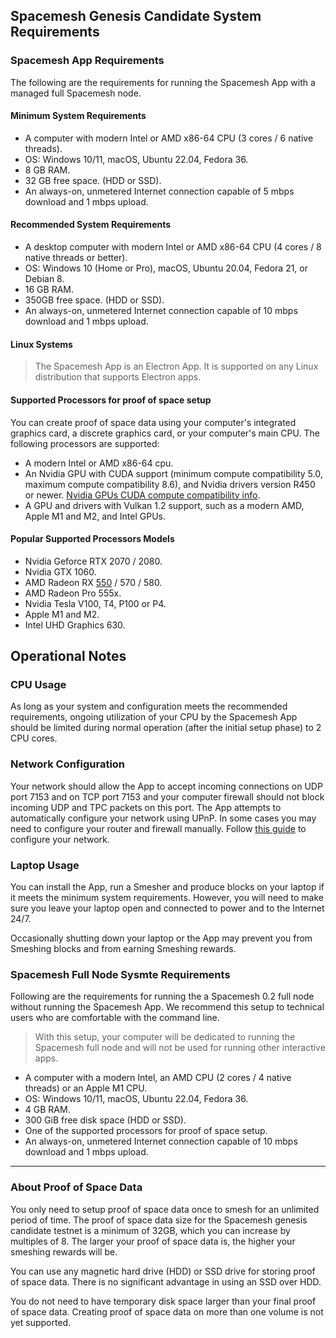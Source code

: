 ## Spacemesh Genesis Candidate System Requirements

### Spacemesh App Requirements
The following are the requirements for running the Spacemesh App with a managed full Spacemesh node.

#### Minimum System Requirements

- A computer with modern Intel or AMD x86-64 CPU (3 cores / 6 native threads).
- OS: Windows 10/11, macOS, Ubuntu 22.04, Fedora 36.
- 8 GB RAM.
- 32 GB free space. (HDD or SSD).
- An always-on, unmetered Internet connection capable of 5 mbps download and 1 mbps upload.

#### Recommended System Requirements

- A desktop computer with modern Intel or AMD x86-64 CPU (4 cores / 8 native threads or better).
- OS: Windows 10 (Home or Pro), macOS, Ubuntu 20.04, Fedora 21, or Debian 8.
- 16 GB RAM.
- 350GB free space. (HDD or SSD).
- An always-on, unmetered Internet connection capable of 10 mbps download and 1 mbps upload.

#### Linux Systems
> The Spacemesh App is an Electron App. It is supported on any Linux distribution that supports Electron apps.

#### Supported Processors for proof of space setup

You can create proof of space data using your computer's integrated graphics card, a discrete graphics card, or your computer's main CPU. The following processors are supported:

- A modern Intel or AMD x86-64 cpu.
- An Nvidia GPU with CUDA support (minimum compute compatibility 5.0, maximum compute compatibility 8.6), and Nvidia drivers version R450 or newer. [Nvidia GPUs CUDA compute compatibility info](https://developer.nvidia.com/cuda-gpus).
- A GPU and drivers with Vulkan 1.2 support, such as a modern AMD, Apple M1 and M2, and Intel GPUs.

#### Popular Supported Processors Models

- Nvidia Geforce RTX 2070 / 2080.
- Nvidia GTX 1060.
- AMD Radeon RX [550](https://www.newegg.com/onda-model-rx550-4g/p/1DW-00C1-00001) / 570 / 580.
- AMD Radeon Pro 555x.
- Nvidia Tesla V100, T4, P100 or P4.
- Apple M1 and M2.
- Intel UHD Graphics 630.


## Operational Notes

### CPU Usage
As long as your system and configuration meets the recommended requirements, ongoing utilization of your CPU by the Spacemesh App should be limited during normal operation (after the initial setup phase) to 2 CPU cores.

### Network Configuration
Your network should allow the App to accept incoming connections on UDP port 7153 and on TCP port 7153 and your computer firewall should not block incoming UDP and TPC packets on this port. The App attempts to automatically configure your network using UPnP. In some cases you may need to configure your router and firewall manually. Follow [this guide](netconfig.md) to configure your network.

### Laptop Usage
You can install the App, run a Smesher and produce blocks on your laptop if it meets the minimum system requirements. However, you will need to make sure you leave your laptop open and connected to power and to the Internet 24/7.

Occasionally shutting down your laptop or the App may prevent you from Smeshing blocks and from earning Smeshing rewards.

### Spacemesh Full Node Sysmte Requirements

Following are the requirements for running the a Spacemesh 0.2 full node without running the Spacemesh App. We recommend this setup to technical users who are comfortable with the command line.

> With this setup, your computer will be dedicated to running the Spacemesh full node and will not be used for running other interactive apps.

- A computer with a modern Intel, an AMD CPU (2 cores / 4 native threads) or an Apple M1 CPU.
- OS: Windows 10/11, macOS, Ubuntu 22.04, Fedora 36.
- 4 GB RAM.
- 300 GiB free disk space (HDD or SSD).
- One of the supported processors for proof of space setup.
- An always-on, unmetered Internet connection capable of 10 mbps download and 1 mbps upload.

---

### About Proof of Space Data

You only need to setup proof of space data once to smesh for an unlimited period of time. The proof of space data size for the Spacemesh genesis candidate testnet is a minimum of 32GB, which you can increase by multiples of 8. The larger your proof of space data is, the higher your smeshing rewards will be.

You can use any magnetic hard drive (HDD) or SSD drive for storing proof of space data. There is no significant advantage in using an SSD over HDD.

You do not need to have temporary disk space larger than your final proof of space data. Creating proof of space data on more than one volume is not yet supported.
